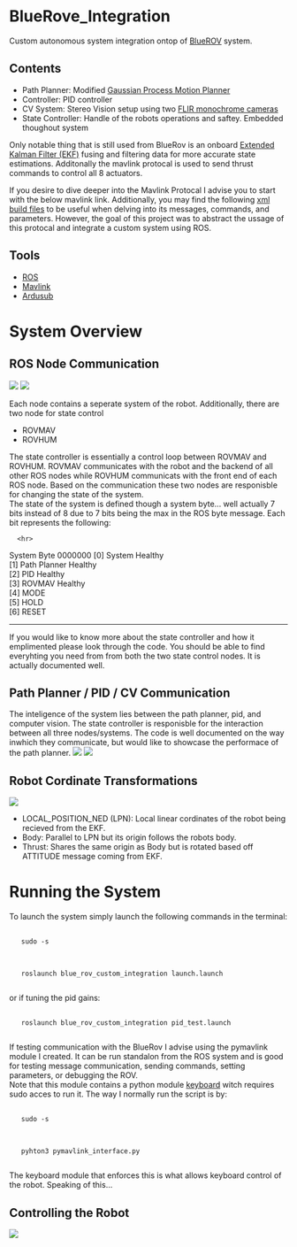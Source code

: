 # BlueRove_Integration
Custom autonomous system integration ontop of <a href="https://bluerobotics.com/">BlueROV</a> system. 

Contents
---
<ul>
  <li>Path Planner: Modified <a href="https://faculty.cc.gatech.edu/~bboots3/files/GPMP.pdf">Gaussian Process Motion Planner</a></li>
  <li>Controller: PID controller</li>
  <li>CV System: Stereo Vision setup using two <a href="https://www.edmundoptics.com/p/BFS-PGE-23S3M-C-PoE-GigE-BlackflyR-S-Monochrome-Camera/41352?gclid=CjwKCAjwsJ6TBhAIEiwAfl4TWAuWzr_FDjUYmifoaNv6DxtEu9fxD4V9EuGcDrPQEyCPYUW3GOY6IhoC_KkQAvD_BwE">FLIR monochrome cameras</a></li>
  <li>State Controller: Handle of the robots operations and saftey.  Embedded thoughout system</li>
</ul>

Only notable thing that is still used from BlueRov is an onboard <a href="https://www.cse.sc.edu/~terejanu/files/tutorialEKF.pdf">Extended Kalman Filter (EKF)</a> fusing and filtering data for more accurate state estimations.  Additonally the mavlink protocal is used to send thrust commands to control all 8 actuators.

If you desire to dive deeper into the Mavlink Protocal I advise you to start with the below mavlink link. Additionally, you may find the following <a href="https://github.com/mavlink/mavlink/tree/master/message_definitions/v1.0">xml build files</a> to be useful when delving into its messages, commands, and parameters. However, the goal of this project was to abstract the ussage of this protocal and integrate a custom system using ROS.

Tools
---
<ul>
  <a href="https://www.ros.org/">
    <li><a href="https://www.ros.org/">ROS</a></li>
    <li><a href="https://mavlink.io/en/">Mavlink</a></li>
    <li><a href="https://www.ardusub.com/">Ardusub</a></li>
</ul>

# System Overview
  
ROS Node Communication
---
![](images/node_com.png)
![](images/node_com_ledgend.png)
  
Each node contains a seperate system of the robot.  Additionally, there are two node for state control
  <ul>
    <li>ROVMAV</li>
    <li>ROVHUM</li>
  </ul>
  
 The state controller is essentially a control loop between ROVMAV and ROVHUM.  ROVMAV communicates with the robot and the backend of all other ROS nodes while ROVHUM communicats with the front end of each ROS node.  Based on the communication these two nodes are responisble for changing the state of the system. <br>
  The state of the system is defined though a system byte... well actually 7 bits instead of 8 due to 7 bits being the max in the ROS byte message. Each bit represents the following:
  
      <hr>
  System Byte 0000000 
      [0] System Healthy <br>
      [1] Path Planner Healthy <br>
      [2] PID Healthy <br>
      [3] ROVMAV Healthy <br>
      [4] MODE <br>
      [5] HOLD <br>
      [6] RESET <br>
      <hr>

If you would like to know more about the state controller and how it emplimented please look through the code.  You should be able to find everyhting you need from from both the two state control nodes. It is actually documented well.

Path Planner / PID / CV Communication
---
The inteligence of the system lies between the path planner, pid, and computer vision. The state controller is responisble for the interaction between all three nodes/systems.  The code is well documented on the way inwhich they communicate, but would like to showcase the performace of the path planner. 
![](images/1obj.png)
![](images/2object.png)
  


Robot Cordinate Transformations
---
![](images/brov_cords.png)
<ul>
  <li>LOCAL_POSITION_NED (LPN): Local linear cordinates of the robot being recieved from the EKF. </li>
  <li>Body: Parallel to LPN but its origin follows the robots body.</li>
  <li>Thrust: Shares the same origin as Body but is rotated based off ATTITUDE message coming from EKF.</li>
</ul>
  
# Running the System
To launch the system simply launch the following commands in the terminal:
<pre>
  <code>
   sudo -s
 </code>
</pre>
<pre>
  <code>
   roslaunch blue_rov_custom_integration launch.launch
 </code>
</pre>
or if tuning the pid gains:
<pre>
  <code>
   roslaunch blue_rov_custom_integration pid_test.launch
 </code>
</pre>
If testing communication with the BlueRov I advise using the pymavlink module I created.  It can be run standalon from the ROS system and is good for testing message communication, sending commands, setting parameters, or debugging the ROV. <br>
Note that this module contains a python module <a href="https://pypi.org/project/keyboard/">keyboard</a> witch requires sudo acces to run it.  The way I normally run the script is by:
<pre>
 <code>
   sudo -s
 </code>
</pre>
<pre>
  <code>
   pyhton3 pymavlink_interface.py
 </code>
</pre>
The keyboard module that enforces this is what allows keyboard control of the robot.  Speaking of this...

Controlling the Robot
---
![](images/keyboard_controls.png)



